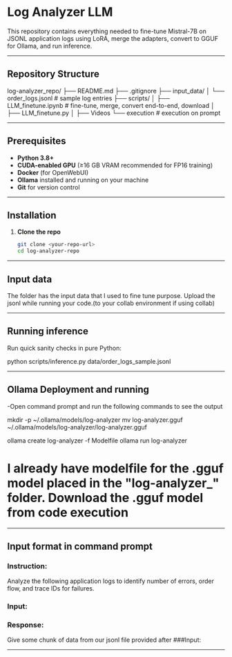 # Log Analyzer LLM

This repository contains everything needed to fine-tune Mistral-7B on JSONL application logs using LoRA, merge the adapters, convert to GGUF for Ollama, and run inference.

-------------------------------------

## Repository Structure
log-analyzer_repo/
├── README.md
├── .gitignore
├── input_data/
│ └── order_logs.jsonl # sample log entries
├── scripts/
│ ├── LLM_finetune.ipynb # fine-tune, merge, convert end-to-end, download
│ ├── LLM_finetune.py
│ ├── Videos
    └── execution # execution on prompt

------------------------------------

## Prerequisites

- **Python 3.8+**  
- **CUDA-enabled GPU** (≥16 GB VRAM recommended for FP16 training)  
- **Docker** (for OpenWebUI)  
- **Ollama** installed and running on your machine  
- **Git** for version control  

------------------------------------

## Installation

1. **Clone the repo**  
   ```bash
   git clone <your-repo-url>
   cd log-analyzer-repo

-------------------------------------

## Input data

The folder has the input data that I used to fine tune purpose. Upload the jsonl while running your code.(to your collab environment if using collab)

--------------------------------------

## Running inference

Run quick sanity checks in pure Python:

python scripts/inference.py data/order_logs_sample.jsonl

-----------------------------------------

## Ollama Deployment and running

-Open command prompt and run the following commands to see the output

mkdir -p ~/.ollama/models/log-analyzer 
mv log-analyzer.gguf ~/.ollama/models/log-analyzer/log-analyzer.gguf

ollama create log-analyzer -f Modelfile
ollama run  log-analyzer

# I already have modelfile for the .gguf model placed in the "log-analyzer_" folder. Download the .gguf model from code execution

------------------------------------------

## Input format in command prompt

### Instruction:
Analyze the following application logs to identify number of errors, order flow, and trace IDs for failures.

### Input:

### Response:
 
Give some chunk of data from our jsonl file provided after ###Input:

---------------------------------------------
